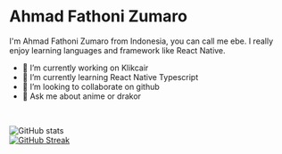 # Ahmad Fathoni Zumaro
I'm Ahmad Fathoni Zumaro from Indonesia, you can call me ebe. I really enjoy learning languages and framework like React Native.

- 🔭 I’m currently working on Klikcair
- 🌱 I’m currently learning React Native Typescript
- 👯 I’m looking to collaborate on github 
- 💬 Ask me about anime or drakor

<br />

![GitHub stats](https://github-readme-stats.vercel.app/api?username=toniebe&show_icons=true)  
[![GitHub Streak](https://github-readme-streak-stats.herokuapp.com?user=toniebe&theme=tokyonight&hide_border=true&border_radius=6&date_format=j%20M%5B%20Y%5D)](https://git.io/streak-stats)


